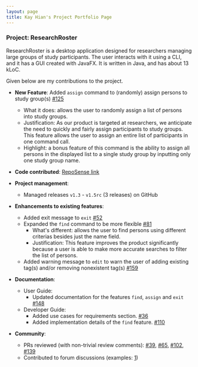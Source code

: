 ```yaml
---
layout: page
title: Kay Hian's Project Portfolio Page
---
```


### Project: ResearchRoster

ResearchRoster is a desktop application designed for researchers managing large groups of study participants. The user interacts with it using a CLI, and it has a GUI created with JavaFX. It is written in Java, and has about 13 kLoC.

Given below are my contributions to the project.

* **New Feature**: Added `assign` command to (randomly) assign persons to study group(s) [\#125]()
  * What it does: allows the user to randomly assign a list of persons into study groups.
  * Justification: As our product is targeted at researchers, we anticipate the need to quickly and fairly assign participants to study groups. This feature allows the user to assign an entire list of participants in one command call.
  * Highlight: a bonus feature of this command is the ability to assign all persons in the displayed list to a single study group by inputting only one study group name.

* **Code contributed**: [RepoSense link](https://nus-cs2103-ay2425s1.github.io/tp-dashboard/?search=f08-2)

* **Project management**:
  * Managed releases `v1.3` - `v1.5rc` (3 releases) on GitHub

* **Enhancements to existing features**:
  * Added exit message to `exit` [\#52]()
  * Expanded the `find` command to be more flexible [\#81]()
    * What's different: allows the user to find persons using different criterias besides just the name field.
    * Justification: This feature improves the product significantly because a user is able to make more accurate searches to filter the list of persons.
  * Added warning message to `edit` to warn the user of adding existing tag(s) and/or removing nonexistent tag(s) [\#159]()

* **Documentation**:
  * User Guide:
    * Updated documentation for the features `find`, `assign` and `exit`  [\#148]()
  * Developer Guide:
    * Added use cases for requirements section. [\#36]()
    * Added implementation details of the `find` feature. [\#110]()

* **Community**:
  * PRs reviewed (with non-trivial review comments): [\#39](), [\#65](), [\#102](), [\#139]()
  * Contributed to forum discussions (examples: [1](https://github.com/nus-cs2103-AY2425S1/forum/issues/216))
